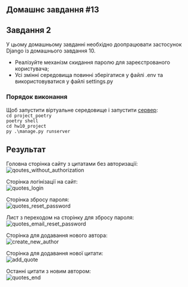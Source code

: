 ## Домашнє завдання #13
   
## Завдання 2

У цьому домашньому завданні необхідно доопрацювати застосунок Django із домашнього завдання 10.  

* Реалізуйте механізм скидання паролю для зареєстрованого користувача;
* Усі змінні середовища повинні зберігатися у файлі .env та використовуватися у файлі settings.py

### Порядок виконання

Щоб запустити віртуальне середовище і запустити [сервер](http://127.0.0.1:8000/):    
```cd project_poetry```  
```poetry shell```  
```cd hw10_project```  
```py .\manage.py runserver```  

## Результат   
  
Головна сторінка сайту з цитатами без авторизації:  
![qoutes_without_authorization](project_poetry/hw10_project/result/qoutes_without_authorization.jpg)  

Сторінка логінізації на сайт:  
![quotes_login](project_poetry/hw10_project/result/quotes_login.jpg)  

Сторінка збросу пароля:  
![quotes_reset_password](project_poetry/hw10_project/result/quotes_reset_password.jpg)   

Лист з переходом на сторінку для збросу пароля:  
![quotes_email_reset_password](project_poetry/hw10_project/result/quotes_email_reset_password.jpg)   

Сторінка для додавання нового автора:   
![create_new_author](project_poetry/hw10_project/result/create_new_author.jpg)  

Сторінка для додавання нової цитати:  
![add_quote](project_poetry/hw10_project/result/add_quote.jpg)  

Останні цитати з новим автором:  
![quotes_end](project_poetry/hw10_project/result/quotes_end.jpg)  
